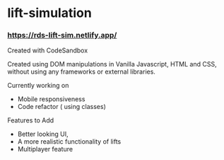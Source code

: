 # lift-simulation 
### https://rds-lift-sim.netlify.app/
Created with CodeSandbox

Created using DOM manipulations in Vanilla Javascript, HTML and CSS, without using any frameworks or external libraries.

Currently working on
- Mobile responsiveness
- Code refactor ( using classes) 

Features to Add
- Better looking UI, 
- A more realistic functionality of lifts
- Multiplayer feature
